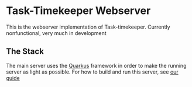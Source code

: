 # Task-Timekeeper Webserver

This is the webserver implementation of Task-timekeeper. Currently nonfunctional, very much in development

## The Stack

The main server uses the [Quarkus](https://quarkus.io/) framework in order to make the running server as light as possible. For how to build and run this server, see [our guide](build-run_notes.md)
